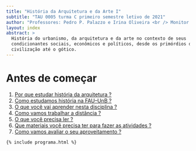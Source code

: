 ```yaml
---
title: "História da Arquitetura e da Arte I"
subtitle: "TAU 0005 turma C primeiro semestre letivo de 2021"
author: "Professores: Pedro P. Palazzo e Irina Oliveira <br /> Monitor: a definir"
layout: index
abstract: >
  História do urbanismo, da arquitetura e da arte no contexto de seus
  condicionantes sociais, econômicos e políticos, desde os primórdios da
  civilização até o gótico.
---
```


# Antes de começar #

1. [Por que estudar história da arquitetura ?](_plano/por-que-historia.md)
2. [Como estudamos história na FAU–UnB ?](_plano/sobre-disciplina.md)
3. [O que você vai aprender nesta disciplina ?](_plano/objetivos.md)
4. [Como vamos trabalhar a distância ?](_plano/metodologia.md)
5. [O que você precisa ler ?](_plano/bibliografia.md)
6. [Que materiais você precisa ter para fazer as atividades ?](_trabalho/materiais.md)
6. [Como vamos avaliar o seu aproveitamento ?](_plano/avalia.md) <!--_,-->

```{=html}
{% include programa.html %}
```

